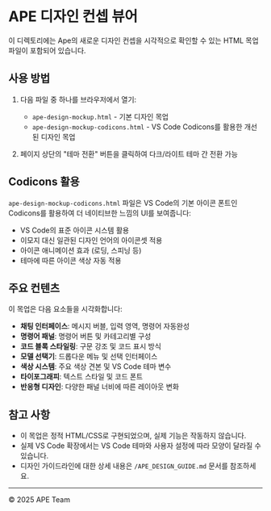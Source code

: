 # APE 디자인 컨셉 뷰어

이 디렉토리에는 Ape의 새로운 디자인 컨셉을 시각적으로 확인할 수 있는 HTML 목업 파일이 포함되어 있습니다.

## 사용 방법

1. 다음 파일 중 하나를 브라우저에서 열기:
   - `ape-design-mockup.html` - 기본 디자인 목업
   - `ape-design-mockup-codicons.html` - VS Code Codicons를 활용한 개선된 디자인 목업

2. 페이지 상단의 "테마 전환" 버튼을 클릭하여 다크/라이트 테마 간 전환 가능

## Codicons 활용

`ape-design-mockup-codicons.html` 파일은 VS Code의 기본 아이콘 폰트인 Codicons를 활용하여 더 네이티브한 느낌의 UI를 보여줍니다:

- VS Code의 표준 아이콘 시스템 활용
- 이모지 대신 일관된 디자인 언어의 아이콘셋 적용
- 아이콘 애니메이션 효과 (로딩, 스피닝 등)
- 테마에 따른 아이콘 색상 자동 적용

## 주요 컨텐츠

이 목업은 다음 요소들을 시각화합니다:

- **채팅 인터페이스**: 메시지 버블, 입력 영역, 명령어 자동완성
- **명령어 패널**: 명령어 버튼 및 카테고리별 구성
- **코드 블록 스타일링**: 구문 강조 및 코드 표시 방식
- **모델 선택기**: 드롭다운 메뉴 및 선택 인터페이스
- **색상 시스템**: 주요 색상 견본 및 VS Code 테마 변수
- **타이포그래피**: 텍스트 스타일 및 코드 폰트
- **반응형 디자인**: 다양한 패널 너비에 따른 레이아웃 변화

## 참고 사항

- 이 목업은 정적 HTML/CSS로 구현되었으며, 실제 기능은 작동하지 않습니다.
- 실제 VS Code 확장에서는 VS Code 테마와 사용자 설정에 따라 모양이 달라질 수 있습니다.
- 디자인 가이드라인에 대한 상세 내용은 `/APE_DESIGN_GUIDE.md` 문서를 참조하세요.

---

© 2025 APE Team